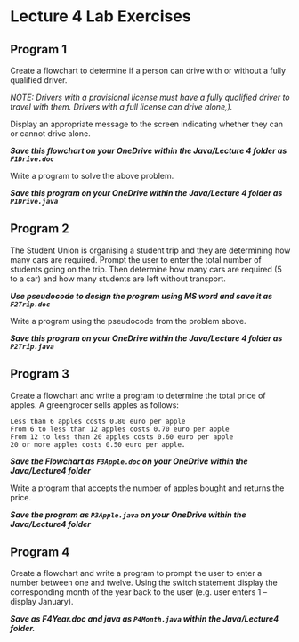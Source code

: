 # Lecture 4 Lab Exercises

## Program 1

Create a flowchart to determine if a person can drive with or without a fully qualified driver. 

*NOTE: Drivers with a provisional license must have a fully qualified driver to travel with them. Drivers with a full license can drive alone,).*

Display an appropriate message to the screen indicating whether they can or cannot drive alone.

***Save this flowchart on your OneDrive within the Java/Lecture 4 folder as `F1Drive.doc`***

Write a program to solve the above problem. 

***Save this program on your OneDrive within the Java/Lecture 4 folder as `P1Drive.java`***

## Program 2

The Student Union is organising a student trip and they are determining how many cars are required. 
Prompt the user to enter the total number of students going on the trip.
Then determine how many cars are required (5 to a car) and how many students are left without transport.

***Use pseudocode to design the program using MS word and save it as `F2Trip.doc`***

Write a program using the pseudocode from the problem above.

***Save this program on your OneDrive within the Java/Lecture 4 folder as `P2Trip.java`***

## Program 3

Create a flowchart and write a program to determine the total price of apples. 
A greengrocer sells apples as follows:
    
    Less than 6 apples costs 0.80 euro per apple
    From 6 to less than 12 apples costs 0.70 euro per apple
    From 12 to less than 20 apples costs 0.60 euro per apple
    20 or more apples costs 0.50 euro per apple.

***Save the Flowchart as `F3Apple.doc` on your OneDrive within the Java/Lecture4 folder***

Write a program that accepts the number of apples bought and returns the price.

***Save the program as `P3Apple.java` on your OneDrive within the Java/Lecture4 folder***

## Program 4

Create a flowchart and write a program to prompt the user to enter a number between one and twelve. 
Using the switch statement display the corresponding month of the year back to the user (e.g. user enters 1 – display January).

***Save as F4Year.doc and java as `P4Month.java` within the Java/Lecture4 folder.***